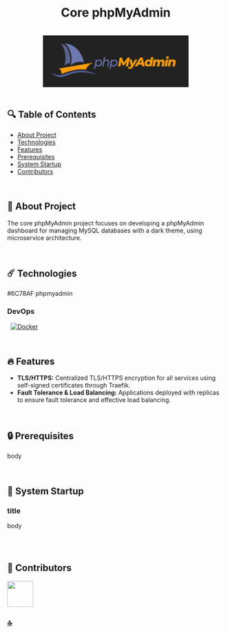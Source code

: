 <h1 id="top" align="center">Core phpMyAdmin</h1> 

<br>

<div align="center">
    <img height=120 src="assets/banner.png">
</div>

<br>

## 🔍 Table of Contents

- [About Project](#intro)
- [Technologies](#technologies)
- [Features](#features)
- [Prerequisites](#prerequisites)
- [System Startup](#system-startup)
- [Contributors](#contributors)
 
<br/>

<h2 id="intro">📌 About Project</h2>

The core phpMyAdmin project focuses on developing a phpMyAdmin dashboard for managing MySQL databases with a dark theme, using microservice architecture.
  
<br/>

<h2 id="technologies">☄️ Technologies</h2>

#6C78AF
phpmyadmin

### DevOps

&nbsp; [![Docker](https://img.shields.io/badge/docker-%230db7ed.svg?style=for-the-badge&logo=docker&logoColor=white)](https://www.docker.com/)

<br/>

<h2 id="features">🔥 Features</h2>

+ **TLS/HTTPS:** Centralized TLS/HTTPS encryption for all services using self-signed certificates through Traefik.
+ **Fault Tolerance & Load Balancing:** Applications deployed with replicas to ensure fault tolerance and effective load balancing.

<br/>

<h2 id="prerequisites">🔒 Prerequisites</h2>

body

<br/>

<h2 id="system-startup">🚀 System Startup</h2> 

### title
body

<br/>

<br/>

<h2 id="contributors">👥 Contributors</h2> 

<a href="https://github.com/ahmettoguz" target="_blank"><img width=60 height=60 src="https://avatars.githubusercontent.com/u/101711642?v=4"></a> 

### [🔝](#top)
